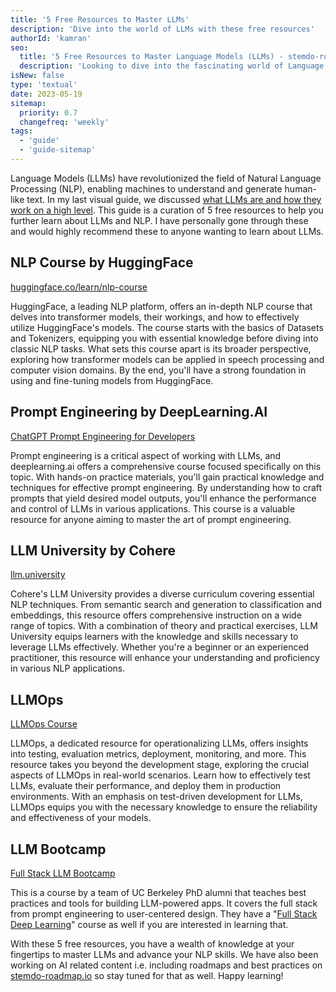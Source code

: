 ```yaml
---
title: '5 Free Resources to Master LLMs'
description: 'Dive into the world of LLMs with these free resources'
authorId: 'kamran'
seo:
  title: '5 Free Resources to Master Language Models (LLMs) - stemdo-roadmap.io'
  description: 'Looking to dive into the fascinating world of Language Models (LLMs)? Discover the top 5 free resources that will help you learn and excel in understanding LLMs. From comprehensive tutorials to interactive courses, this blog post provides you with the ultimate guide to sharpen your skills and unravel the potential of language models. Start your journey today and become a pro in LLMs without spending a dime!'
isNew: false
type: 'textual'
date: 2023-05-19
sitemap:
  priority: 0.7
  changefreq: 'weekly'
tags:
  - 'guide'
  - 'guide-sitemap'
---
```


Language Models (LLMs) have revolutionized the field of Natural Language Processing (NLP), enabling machines to understand and generate human-like text. In my last visual guide, we discussed [what LLMs are and how they work on a high level](https://stemdo-roadmap.io/guides/introduction-to-llms). This guide is a curation of 5 free resources to help you further learn about LLMs and NLP. I have personally gone through these and would highly recommend these to anyone wanting to learn about LLMs.

## NLP Course by HuggingFace

[huggingface.co/learn/nlp-course](https://huggingface.co/learn/nlp-course/chapter1/1)

HuggingFace, a leading NLP platform, offers an in-depth NLP course that delves into transformer models, their workings, and how to effectively utilize HuggingFace's models. The course starts with the basics of Datasets and Tokenizers, equipping you with essential knowledge before diving into classic NLP tasks. What sets this course apart is its broader perspective, exploring how transformer models can be applied in speech processing and computer vision domains. By the end, you'll have a strong foundation in using and fine-tuning models from HuggingFace.

## Prompt Engineering by DeepLearning.AI

[ChatGPT Prompt Engineering for Developers](https://deeplearning.ai/short-courses/chatgpt-prompt-engineering-for-developers/)

Prompt engineering is a critical aspect of working with LLMs, and deeplearning.ai offers a comprehensive course focused specifically on this topic. With hands-on practice materials, you'll gain practical knowledge and techniques for effective prompt engineering. By understanding how to craft prompts that yield desired model outputs, you'll enhance the performance and control of LLMs in various applications. This course is a valuable resource for anyone aiming to master the art of prompt engineering.

## LLM University by Cohere

[llm.university](https://docs.cohere.com/docs/llmu)

Cohere's LLM University provides a diverse curriculum covering essential NLP techniques. From semantic search and generation to classification and embeddings, this resource offers comprehensive instruction on a wide range of topics. With a combination of theory and practical exercises, LLM University equips learners with the knowledge and skills necessary to leverage LLMs effectively. Whether you're a beginner or an experienced practitioner, this resource will enhance your understanding and proficiency in various NLP applications.

## LLMOps

[LLMOps Course](https://fullstackdeeplearning.com/llm-bootcamp/spring-2023/llmops/)

LLMOps, a dedicated resource for operationalizing LLMs, offers insights into testing, evaluation metrics, deployment, monitoring, and more. This resource takes you beyond the development stage, exploring the crucial aspects of LLMOps in real-world scenarios. Learn how to effectively test LLMs, evaluate their performance, and deploy them in production environments. With an emphasis on test-driven development for LLMs, LLMOps equips you with the necessary knowledge to ensure the reliability and effectiveness of your models.

## LLM Bootcamp

[Full Stack LLM Bootcamp](https://fullstackdeeplearning.com/llm-bootcamp/)

This is a course by a team of UC Berkeley PhD alumni that teaches best practices and tools for building LLM-powered apps. It covers the full stack from prompt engineering to user-centered design. They have a "[Full Stack Deep Learning](https://fullstackdeeplearning.com/course/)" course as well if you are interested in learning that.

With these 5 free resources, you have a wealth of knowledge at your fingertips to master LLMs and advance your NLP skills. We have also been working on AI related content i.e. including roadmaps and best practices on [stemdo-roadmap.io](https://stemdo-roadmap.io) so stay tuned for that as well. Happy learning!
